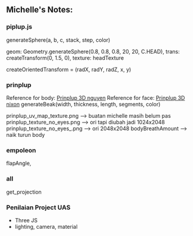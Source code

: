 ## Michelle's Notes:
### piplup.js
generateSphere(a, b, c, stack, step, color)

geom: Geometry.generateSphere(0.8, 0.8, 0.8, 20, 20, C.HEAD),
                trans: createTransform(0, 1.5, 0),
                texture: headTexture

createOrientedTransform = (radX, radY, radZ, x, y)

### prinplup
Reference for body: [Prinplup 3D nguyen](https://sketchfab.com/3d-models/prinplup-e62b8cfc4cb14e28988d741cb1ad74bb)
Reference for face: [Prinplup 3D nixon](https://sketchfab.com/3d-models/prinplup-b7b28016e7a040bb86fc9f58ca276274)
generateBeak(width, thickness, length, segments, color)

prinplup_uv_map_texture.png --> buatan michelle masih belum pas
prinplup_texture_no_eyes.png --> ori tapi diubah jadi 1024x2048
prinplup_texture_no_eyes_.png --> ori 2048x2048
bodyBreathAmount --> naik turun body

### empoleon
flapAngle, 


### all
get_projection


### Penilaian Project UAS
- Three JS
- lighting, camera, material